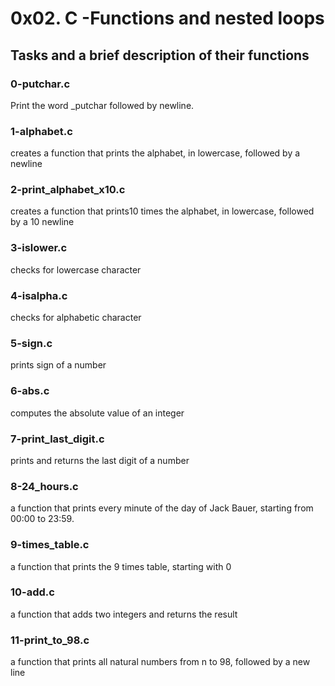 # 0x02. C -Functions and nested loops

## Tasks and a brief description of their functions

### 0-putchar.c
Print  the word _putchar followed by newline.

### 1-alphabet.c
creates a function that prints the alphabet, in lowercase, followed by a
newline

### 2-print_alphabet_x10.c
creates a function that prints10 times the alphabet, in lowercase, followed
by a 10 newline

### 3-islower.c
 checks for lowercase character

### 4-isalpha.c
 checks for alphabetic character

### 5-sign.c
 prints sign of a number

### 6-abs.c
 computes the absolute value of an integer

### 7-print_last_digit.c
 prints and returns the last digit of a number

### 8-24_hours.c
 a function that prints every minute of the day of Jack Bauer, starting from
 00:00 to 23:59.

### 9-times_table.c
 a function that prints the 9 times table, starting with 0

### 10-add.c
 a function that adds two integers and returns the result

### 11-print_to_98.c
 a function that prints all natural numbers from n to 98, followed by a new
 line
